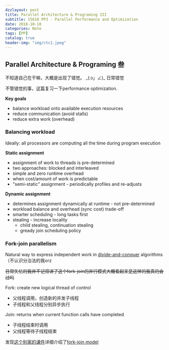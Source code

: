 ```yaml
---
dzzlayout: post
title: Parallel Architecture & Programing III
subtitle: 15618 PP3 - Parallel Performance and Optimization
date: 2018-10-10
categories: Note
tags: [PP]
catalog: true
header-img: "img/ctc1.jpeg"
---
```


## Parallel Architecture & Programing 叁

<script type="text/javascript" src="http://cdn.mathjax.org/mathjax/latest/MathJax.js?config=default"></script>

不知道自己在干嘛，大概是出现了错觉。 \_(:з」∠)\_   日常错觉

不管错觉的事，这篇复习一下performance optimization.

**Key goals**

* balance workload onto available execution resources
* reduce communication (avoid stalls)
* reduce extra work (overhead)

### Balancing workload

Ideally: all processors are computing all the time during program execution

**Static assignment**

* assignment of work to threads is pre-determined
* two approaches: blocked and interleaved
* simple and zero runtime overhead
* when cost/amount of work is predictable
* "semi-static" assignment - periodically profiles and re-adjusts

**Dynamic assignment**

* determines assignment dynamically at runtime - not pre-determined
* workload balance and overhead (sync cost) trade-off
* smarter scheduling - long tasks first
* stealing - increase locality
  * child stealing, continuation stealing
  * gready join scheduling policy

### Fork-join parallelism

Natural way to express independent work in [divide-and-conquer](https://en.wikipedia.org/wiki/Divide_and_conquer_algorithm) algorithms（不认识分治法的我orz

~~日常失忆的我并不记得讲了这个fork-join的并行模式大概看起来是这样的我真的会过吗~~

Fork: create new logical thread of control

* 父线程调用，创造新的并发子线程
* 子线程和父线程分别异步执行

Join: returns when current function calls have completed 

* 子线程结束时调用
* 父线程等待子线程结束

发现[这个别家的课件](http://ipcc.cs.uoregon.edu/lectures/lecture-9-fork-join.pdf)详细介绍了[fork-join model](https://en.wikipedia.org/wiki/Fork–join_model) 

